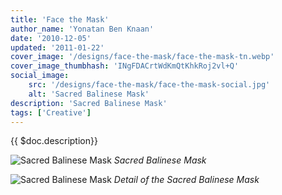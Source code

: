 ```yaml
---
title: 'Face the Mask'
author_name: 'Yonatan Ben Knaan'
date: '2010-12-05'
updated: '2011-01-22'
cover_image: '/designs/face-the-mask/face-the-mask-tn.webp'
cover_image_thumbhash: 'INgFDACrtWdKmQtKhkRoj2vl+Q'
social_image: 
    src: '/designs/face-the-mask/face-the-mask-social.jpg'
    alt: 'Sacred Balinese Mask'
description: 'Sacred Balinese Mask'
tags: ['Creative']
---
```


{{ $doc.description}}

![Sacred Balinese Mask](/designs/face-the-mask/face-the-mask.webp)
*Sacred Balinese Mask*

![Sacred Balinese Mask](/designs/face-the-mask/face-the-mask-detail.webp)
*Detail of the Sacred Balinese Mask*
